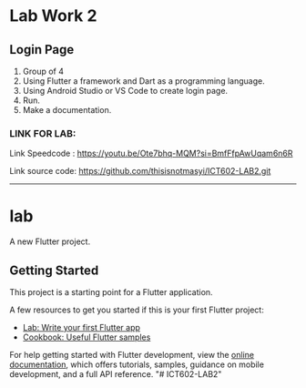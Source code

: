 # Lab Work 2

## Login Page

1. Group of 4
2. Using Flutter a framework and Dart as a programming language.
3. Using Android Studio or VS Code to create login page.
4. Run.
5. Make a documentation.

### LINK FOR LAB:
Link Speedcode : https://youtu.be/Ote7bhq-MQM?si=BmfFfpAwUqam6n6R

Link source code: https://github.com/thisisnotmasyi/ICT602-LAB2.git

*********************************************************************

# lab

A new Flutter project.

## Getting Started

This project is a starting point for a Flutter application.

A few resources to get you started if this is your first Flutter project:

- [Lab: Write your first Flutter app](https://docs.flutter.dev/get-started/codelab)
- [Cookbook: Useful Flutter samples](https://docs.flutter.dev/cookbook)

For help getting started with Flutter development, view the
[online documentation](https://docs.flutter.dev/), which offers tutorials,
samples, guidance on mobile development, and a full API reference.
"# ICT602-LAB2" 


